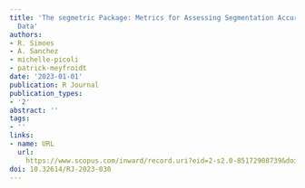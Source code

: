 ```yaml
---
title: 'The segmetric Package: Metrics for Assessing Segmentation Accuracy for Geospatial
  Data'
authors:
- R. Simoes
- A. Sanchez
- michelle-picoli
- patrick-meyfroidt
date: '2023-01-01'
publication: R Journal
publication_types:
- '2'
abstract: ''
tags:
- ''
links:
- name: URL
  url: 
    https://www.scopus.com/inward/record.uri?eid=2-s2.0-85172908739&doi=10.32614%2fRJ-2023-030&partnerID=40&md5=e00f5839e5eae188047dae94eca75679
doi: 10.32614/RJ-2023-030
---
```

